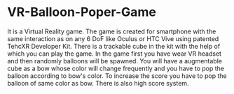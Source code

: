 # VR-Balloon-Poper-Game
It is a Virtual Reality game. The game is created for smartphone with the same interaction as on any 6 DoF like Oculus or HTC Vive using patented TehcXR Developer Kit. There is a trackable cube in the kit with the help of which you can play the game. In the game first you have wear VR headset and then randomly balloons will be spawned. You will have a augmentable cube as a bow whose color will change frequently and you have to pop the balloon according to bow's color. To increase the score you have to pop the balloon of same color as bow. There is also high score system.
